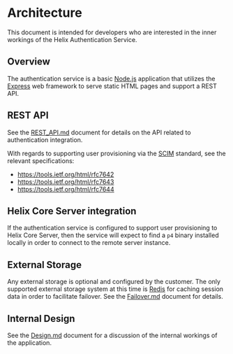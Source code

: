 # Architecture

This document is intended for developers who are interested in the inner
workings of the Helix Authentication Service.

## Overview

The authentication service is a basic [Node.js](https://nodejs.org/en/) application that utilizes the [Express](http://expressjs.com) web framework to serve static HTML pages and support a REST API.

## REST API

See the [REST_API.md](./REST_API.md) document for details on the API related to authentication integration.

With regards to supporting user provisioning via the [SCIM](http://www.simplecloud.info) standard, see the relevant specifications:

* https://tools.ietf.org/html/rfc7642
* https://tools.ietf.org/html/rfc7643
* https://tools.ietf.org/html/rfc7644

## Helix Core Server integration

If the authentication service is configured to support user provisioning to Helix Core Server, then the service will expect to find a `p4` binary installed locally in order to connect to the remote server instance.

## External Storage

Any external storage is optional and configured by the customer. The only supported external storage system at this time is [Redis](https://redis.io) for caching session data in order to facilitate failover. See the [Failover.md](./Failover.md) document for details.

## Internal Design

See the [Design.md](./Design.md) document for a discussion of the internal workings of the application.
